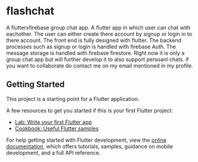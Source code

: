 # flashchat
A flutterxfirebase group chat app. A flutter app in which user can chat with eachother. The user can either create there account by signup or login in to there account. The front end is fully designed with flutter. The backend processes such as signup or login is handled with firebase Auth. The message storage is handled with firebase firestore. Right now it is only a group chat app but will further develop it to also support persoanl chats. if you want to collaborate do contact me on my email mentioned in my profile.



## Getting Started

This project is a starting point for a Flutter application.

A few resources to get you started if this is your first Flutter project:

- [Lab: Write your first Flutter app](https://docs.flutter.dev/get-started/codelab)
- [Cookbook: Useful Flutter samples](https://docs.flutter.dev/cookbook)

For help getting started with Flutter development, view the
[online documentation](https://docs.flutter.dev/), which offers tutorials,
samples, guidance on mobile development, and a full API reference.
